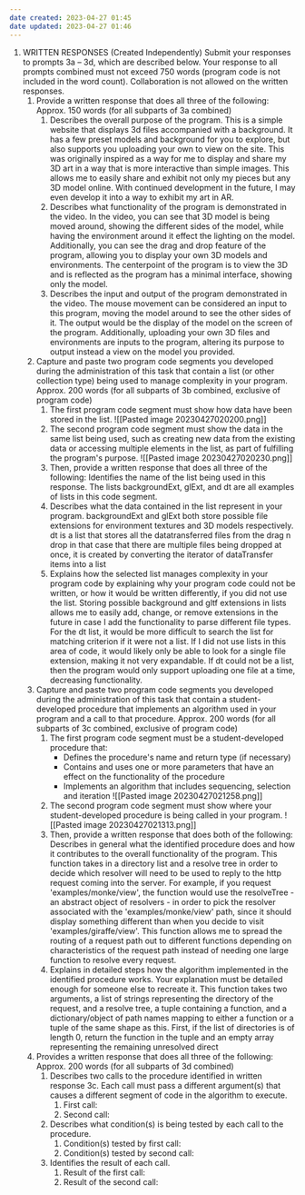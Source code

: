 ```yaml
---
date created: 2023-04-27 01:45
date updated: 2023-04-27 01:46
---
```


1. WRITTEN RESPONSES (Created Independently)
   Submit your responses to prompts 3a – 3d, which are described below. Your response to all prompts combined must not exceed 750 words (program code is not included in the word count). Collaboration is not allowed on the written responses.
   1. Provide a written response that does all three of the following:
      Approx. 150 words (for all subparts of 3a combined)
      1. Describes the overall purpose of the program.
         This is a simple website that displays 3d files accompanied with a background. It has a few preset models and background for you to explore, but also supports you uploading your own to view on the site. This was originally inspired as a way for me to display and share my 3D art in a way that is more interactive than simple images. This allows me to easily share and exhibit not only my pieces but any 3D model online. With continued development in the future, I may even develop it into a way to exhibit my art in AR.
      1. Describes what functionality of the program is demonstrated in the video.
         In the video, you can see that 3D model is being moved around, showing the different sides of the model, while having the environment around it effect the lighting on the model. Additionally, you can see the drag and drop feature of the program, allowing you to display your own 3D models and environments. The centerpoint of the program is to view the 3D and is reflected as the program has a minimal interface, showing only the model.
      2. Describes the input and output of the program demonstrated in the video.
         The mouse movement can be considered an input to this program, moving the model around to see the other sides of it. The output would be the display of the model on the screen of the program. Additionally, uploading your own 3D files and environments are inputs to the program, altering its purpose to output instead a view on the model you provided.
   2. Capture and paste two program code segments you developed during the administration of this task that contain a list (or other collection type) being used to manage complexity in your program.
      Approx. 200 words (for all subparts of 3b combined, exclusive of program code)
      1. The first program code segment must show how data have been stored in the list.
         ![[Pasted image 20230427020200.png]]
      2. The second program code segment must show the data in the same list being used, such as creating new data from the existing data or accessing multiple elements in the list, as part of fulfilling the program's purpose.
         ![[Pasted image 20230427020230.png]]
      3. Then, provide a written response that does all three of the following:
         Identifies the name of the list being used in this response.
         The lists backgroundExt, glExt, and dt are all examples of lists in this code segment.
      4. Describes what the data contained in the list represent in your program.
         backgroundExt and glExt both store possible file extensions for environment textures and 3D models respectively. dt is a list that stores all the datatransferred files from the drag n drop in that case that there are multiple files being dropped at once, it is created by converting the iterator of dataTransfer items into a list
      5. Explains how the selected list manages complexity in your program code by explaining why your program code could not be written, or how it would be written differently, if you did not use the list.
         Storing possible background and gltf extensions in lists allows me to easily add, change, or remove extensions in the future in case I add the functionality to parse different file types. For the dt list, it would be more difficult to search the list for matching criterion if it were not a list. If I did not use lists in this area of code, it would likely only be able to look for a single file extension, making it not very expandable. If dt could not be a list, then the program would only support uploading one file at a time, decreasing functionality. 
   3. Capture and paste two program code segments you developed during the administration of this task that contain a student-developed procedure that implements an algorithm used in your program and a call to that procedure.
      Approx. 200 words (for all subparts of 3c combined, exclusive of program code)
      1. The first program code segment must be a student-developed procedure that:
         - Defines the procedure's name and return type (if necessary)
         - Contains and uses one or more parameters that have an effect on the functionality of the procedure
         - Implements an algorithm that includes sequencing, selection and iteration
         ![[Pasted image 20230427021258.png]]
      2. The second program code segment must show where your student-developed procedure is being called in your program.
         ![[Pasted image 20230427021313.png]]
      3. Then, provide a written response that does both of the following:
         Describes in general what the identified procedure does and how it contributes to the overall functionality of the program.
         This function takes in a directory list and a resolve tree in order to decide which resolver will need to be used to reply to the http request coming into the server. For example, if you request 'examples/monke/view', the function would use the resolveTree - an abstract object of resolvers - in order to pick the resolver associated with the 'examples/monke/view' path, since it should display something different than when you decide to visit 'examples/giraffe/view'. This function allows me to spread the routing of a request path out to different functions depending on characteristics of the request path instead of needing one large function to resolve every request.
      4. Explains in detailed steps how the algorithm implemented in the identified procedure works. Your explanation must be detailed enough for someone else to recreate it.
         This function takes two arguments, a list of strings representing the directory of the request, and a resolve tree, a tuple containing a function, and a dictionary/object of path names mapping to either a function or a tuple of the same shape as this. First, if the list of directories is of length 0, return the function in the tuple and an empty array representing the remaining unresolved direct
   4. Provides a written response that does all three of the following:
      Approx. 200 words (for all subparts of 3d combined)
      1. Describes two calls to the procedure identified in written response 3c. Each call must pass a different argument(s) that causes a different segment of code in the algorithm to execute.
         1. First call:
         2. Second call:
      2. Describes what condition(s) is being tested by each call to the procedure.
         1. Condition(s) tested by first call:
         2. Condition(s) tested by second call:
      3. Identifies the result of each call.
         1. Result of the first call:
         2. Result of the second call:
